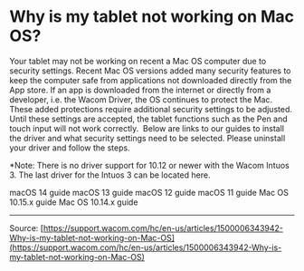 # Why is my tablet not working on Mac OS?

Your tablet may not be working on recent a Mac OS computer due to security settings. Recent Mac OS versions added many security features to keep the computer safe from applications not downloaded directly from the App store. If an app is downloaded from the internet or directly from a developer, i.e. the Wacom Driver, the OS continues to protect the Mac. These added protections require additional security settings to be adjusted.
Until these settings are accepted, the tablet functions such as the Pen and touch input will not work correctly.  
Below are links to our guides to install the driver and what security settings need to be selected. Please uninstall your driver and follow the steps.

*Note: There is no driver support for 10.12 or newer with the Wacom Intuos 3. The last driver for the Intuos 3 can be located here.


macOS 14 guide
macOS 13 guide
macOS 12 guide
macOS 11 guide
Mac OS 10.15.x guide
Mac OS 10.14.x guide

---
Source: [https://support.wacom.com/hc/en-us/articles/1500006343942-Why-is-my-tablet-not-working-on-Mac-OS](https://support.wacom.com/hc/en-us/articles/1500006343942-Why-is-my-tablet-not-working-on-Mac-OS)
